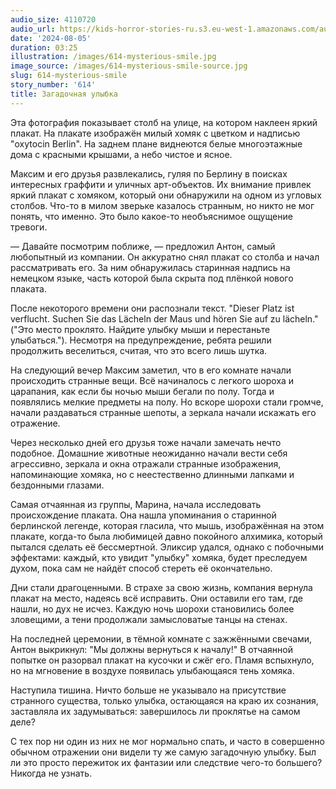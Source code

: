 ```yaml
---
audio_size: 4110720
audio_url: https://kids-horror-stories-ru.s3.eu-west-1.amazonaws.com/audio/614-mysterious-smile.mp3
date: '2024-08-05'
duration: 03:25
illustration: /images/614-mysterious-smile.jpg
image_source: /images/614-mysterious-smile-source.jpg
slug: 614-mysterious-smile
story_number: '614'
title: Загадочная улыбка
---
```


Эта фотография показывает столб на улице, на котором наклеен яркий плакат. На плакате изображён милый хомяк с цветком и надписью "oxytocin Berlin". На заднем плане виднеются белые многоэтажные дома с красными крышами, а небо чистое и ясное.

Максим и его друзья развлекались, гуляя по Берлину в поисках интересных граффити и уличных арт-объектов. Их внимание привлек яркий плакат с хомяком, который они обнаружили на одном из угловых столбов. Что-то в милом зверьке казалось странным, но никто не мог понять, что именно. Это было какое-то необъяснимое ощущение тревоги.

— Давайте посмотрим поближе, — предложил Антон, самый любопытный из компании. Он аккуратно снял плакат со столба и начал рассматривать его. За ним обнаружилась старинная надпись на немецком языке, часть которой была скрыта под плёнкой нового плаката.

После некоторого времени они распознали текст. "Dieser Platz ist verflucht. Suchen Sie das Lächeln der Maus und hören Sie auf zu lächeln." ("Это место проклято. Найдите улыбку мыши и перестаньте улыбаться."). Несмотря на предупреждение, ребята решили продолжить веселиться, считая, что это всего лишь шутка.

На следующий вечер Максим заметил, что в его комнате начали происходить странные вещи. Всё начиналось с легкого шороха и царапания, как если бы ночью мыши бегали по полу. Тогда и появлялись мелкие предметы на полу. Но вскоре шорохи стали громче, начали раздаваться странные шепоты, а зеркала начали искажать его отражение.

Через несколько дней его друзья тоже начали замечать нечто подобное. Домашние животные неожиданно начали вести себя агрессивно, зеркала и окна отражали странные изображения, напоминающие хомяка, но с неестественно длинными лапками и бездонными глазами.

Самая отчаянная из группы, Марина, начала исследовать происхождение плаката. Она нашла упоминания о старинной берлинской легенде, которая гласила, что мышь, изображённая на этом плакате, когда-то была любимицей давно покойного алхимика, который пытался сделать её бессмертной. Эликсир удался, однако с побочными эффектами: каждый, кто увидит "улыбку" хомяка, будет преследуем духом, пока сам не найдёт способ стереть её окончательно.

Дни стали драгоценными. В страхе за свою жизнь, компания вернула плакат на место, надеясь всё исправить. Они оставили его там, где нашли, но дух не исчез. Каждую ночь шорохи становились более зловещими, а тени продолжали замысловатые танцы на стенах.

На последней церемонии, в тёмной комнате с зажжёнными свечами, Антон выкрикнул: "Мы должны вернуться к началу!" В отчаянной попытке он разорвал плакат на кусочки и сжёг его. Пламя вспыхнуло, но на мгновение в воздухе появилась улыбающаяся тень хомяка.

Наступила тишина. Ничто больше не указывало на присутствие странного существа, только улыбка, остающаяся на краю их сознания, заставляла их задумываться: завершилось ли проклятье на самом деле?

С тех пор ни один из них не мог нормально спать, и часто в совершенно обычном отражении они видели ту же самую загадочную улыбку. Был ли это просто пережиток их фантазии или следствие чего-то большего? Никогда не узнать.